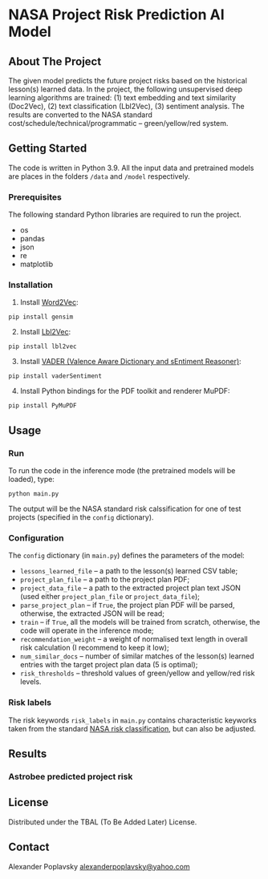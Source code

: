 # NASA Project Risk Prediction AI Model       


<!-- ABOUT THE PROJECT -->
## About The Project

The given model predicts the future project risks based on the historical lesson(s) learned data. In the project, the following unsupervised deep learning algorithms are trained: (1) text embedding and text similarity (Doc2Vec), (2) text classification (Lbl2Vec), (3) sentiment analysis. The results are converted to the NASA standard cost/schedule/technical/programmatic – green/yellow/red system.    

<!-- GETTING STARTED -->
## Getting Started

The code is written in Python 3.9. All the input data and pretrained models are places in the folders `/data` and `/model` respectively. 

### Prerequisites

The following standard Python libraries are required to run the project.

* os
* pandas
* json
* re
* matplotlib

### Installation

1. Install [Word2Vec](https://radimrehurek.com/gensim/models/doc2vec.html):
```
pip install gensim
```

2. Install [Lbl2Vec](https://pythonrepo.com/repo/sebischair-Lbl2Vec):
```
pip install lbl2vec
```

3. Install [VADER (Valence Aware Dictionary and sEntiment Reasoner)](https://pypi.org/project/vaderSentiment/):
```
pip install vaderSentiment
```

4. Install Python bindings for the PDF toolkit and renderer MuPDF:
```
pip install PyMuPDF
```

<!-- USAGE EXAMPLES -->
## Usage

### Run

To run the code in the inference mode (the pretrained models will be loaded), type:
```
python main.py
```

The output will be the NASA standard risk calssification for one of test projects (specified in the `config` dictionary).

### Configuration

The `config` dictionary (in `main.py`) defines the parameters of the model: 

* `lessons_learned_file` – a path to the lesson(s) learned CSV table;
* `project_plan_file` – a path to the project plan PDF;
* `project_data_file` – a path to the extracted project plan text JSON (used either `project_plan_file` or `project_data_file`);
* `parse_project_plan` – if `True`, the project plan PDF will be parsed, otherwise, the extracted JSON will be read;
* `train` – if `True`, all the models will be trained from scratch, otherwise, the code will operate in the inference mode;
* `recommendation_weight` – a weight of normalised text length in overall risk calculation (I recommend to keep it low);
* `num_similar_docs` – number of similar matches of the lesson(s) learned entries with the target project plan data (5 is optimal);
* `risk_thresholds` – threshold values of green/yellow and yellow/red risk levels. 

### Risk labels

The risk keywords `risk_labels` in `main.py` contains characteristic keyworks taken from the standard [NASA risk classification](https://www.nasa.gov/seh/6-4-technical-risk-management), but can also be adjusted.   


<!-- RFESULTS -->
## Results

### Astrobee predicted project risk 

[Astrobee]: images/screenshot.png

[Synbio]: images/synbio.png

<!-- LICENSE -->
## License

Distributed under the TBAL (To Be Added Later) License. 

<!-- CONTACT -->
## Contact

Alexander Poplavsky alexanderpoplavsky@yahoo.com
